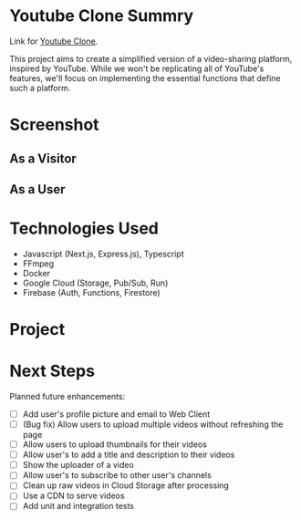# Youtube Clone Summry 

Link for [Youtube Clone](https://yt-web-client-815323102848.us-central1.run.app/).

This project aims to create a simplified version of a video-sharing platform, inspired by YouTube. While we won't be replicating all of YouTube's features, we'll focus on implementing the essential functions that define such a platform.

# Screenshot
## As a Visitor


## As a User

# Technologies Used
- Javascript (Next.js, Express.js), Typescript
- FFmpeg
- Docker
- Google Cloud (Storage, Pub/Sub, Run)
- Firebase (Auth, Functions, Firestore)

# Project


# Next Steps
Planned future enhancements:

 - [ ] Add user's profile picture and email to Web Client
 - [ ] (Bug fix) Allow users to upload multiple videos without refreshing the page
  - [ ] Allow users to upload thumbnails for their videos
  - [ ] Allow user's to add a title and description to their videos
  - [ ] Show the uploader of a video
  - [ ] Allow user's to subscribe to other user's channels
  - [ ] Clean up raw videos in Cloud Storage after processing
  - [ ] Use a CDN to serve videos
  - [ ] Add unit and integration tests
